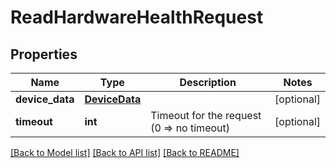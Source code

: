 # ReadHardwareHealthRequest

## Properties
Name | Type | Description | Notes
------------ | ------------- | ------------- | -------------
**device_data** | [**DeviceData**](DeviceData.md) |  | [optional] 
**timeout** | **int** | Timeout for the request (0 &#x3D;&gt; no timeout) | [optional] 

[[Back to Model list]](../README.md#documentation-for-models) [[Back to API list]](../README.md#documentation-for-api-endpoints) [[Back to README]](../README.md)


